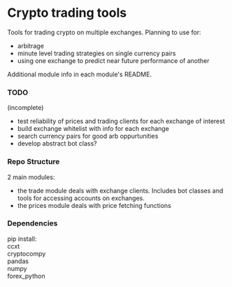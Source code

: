 # Crypto trading tools #
Tools for trading crypto on multiple exchanges. Planning to use for:  
- arbitrage  
- minute level trading strategies on single currency pairs  
- using one exchange to predict near future performance of another  

Additional module info in each module's README.

### TODO ###
(incomplete)  
- test reliability of prices and trading clients for each exchange of interest  
- build exchange whitelist with info for each exchange  
- search currency pairs for good arb oppurtunities  
- develop abstract bot class?  

### Repo Structure ###
2 main modules:  
- the trade module deals with exchange clients. Includes bot classes and tools for accessing accounts on exchanges.  
- the prices module deals with price fetching functions  

### Dependencies ###
pip install:  
ccxt  
cryptocompy  
pandas  
numpy  
forex_python  
